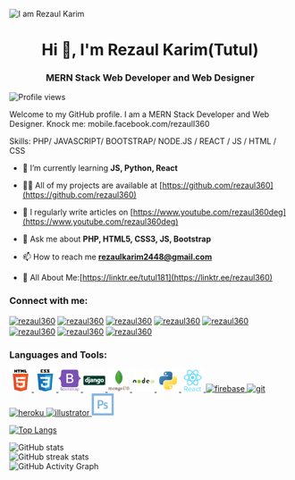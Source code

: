 ![I am Rezaul Karim](https://github.com/rezaul360/rezaul360/blob/60f3a5c85bb23ea4f22f4ccee13716f779b2055b/Rezaul360.png)


<h1 align="center">Hi 👋, I'm Rezaul Karim(Tutul)</h1>
<h3 align="center">MERN Stack Web Developer and Web Designer</h3>

![Profile views](https://gpvc.arturio.dev/rezaul360) 

Welcome to my GitHub profile. I am a MERN Stack Developer and Web Designer. 
Knock me: mobile.facebook.com/rezaull360

Skills: PHP/ JAVASCRIPT/ BOOTSTRAP/ NODE.JS / REACT / JS / HTML / CSS
 
- 🌱 I’m currently learning **JS, Python, React**

- 👨‍💻 All of my projects are available at [https://github.com/rezaul360](https://github.com/rezaul360)

- 📝 I regularly write articles on [https://www.youtube.com/rezaul360deg](https://www.youtube.com/rezaul360deg)

- 💬 Ask me about **PHP, HTML5, CSS3, JS, Bootstrap**

- 📫 How to reach me **rezaulkarim2448@gmail.com**

- 📄 All About Me:[https://linktr.ee/tutul181](https://linktr.ee/rezaul360)

<h3 align="left">Connect with me:</h3>
<p align="left">
<a href="https://fb.com/rezaull360" target="blank"><img align="center" src="https://raw.githubusercontent.com/rahuldkjain/github-profile-readme-generator/master/src/images/icons/Social/facebook.svg" alt="rezaul360" height="30" width="40" /></a>
<a href="https://twitter.com/rezaul360" target="blank"><img align="center" src="https://raw.githubusercontent.com/rahuldkjain/github-profile-readme-generator/master/src/images/icons/Social/twitter.svg" alt="rezaul360" height="30" width="40" /></a>
<a href="https://linkedin.com/in/rezaul360" target="blank"><img align="center" src="https://raw.githubusercontent.com/rahuldkjain/github-profile-readme-generator/master/src/images/icons/Social/linked-in-alt.svg" alt="rezaul360" height="30" width="40" /></a>
<a href="https://codepen.io/rezaul360" target="blank"><img align="center" src="https://raw.githubusercontent.com/rahuldkjain/github-profile-readme-generator/master/src/images/icons/Social/codepen.svg" alt="rezaul360" height="30" width="40" /></a>
<a href="https://www.youtube.com/c/rezaul360deg" target="blank"><img align="center" src="https://raw.githubusercontent.com/rahuldkjain/github-profile-readme-generator/master/src/images/icons/Social/youtube.svg" alt="rezaul360" height="30" width="40" /></a>
<a href="https://instagram.com/rezaul360" target="blank"><img align="center" src="https://raw.githubusercontent.com/rahuldkjain/github-profile-readme-generator/master/src/images/icons/Social/instagram.svg" alt="rezaul360" height="30" width="40" /></a>
<a href="https://dribbble.com/rezaul360" target="blank"><img align="center" src="https://raw.githubusercontent.com/rahuldkjain/github-profile-readme-generator/master/src/images/icons/Social/dribbble.svg" alt="rezaul360" height="30" width="40" /></a>
<a href="https://www.behance.net/rezaul360" target="blank"><img align="center" src="https://raw.githubusercontent.com/rahuldkjain/github-profile-readme-generator/master/src/images/icons/Social/behance.svg" alt="rezaul360" height="30" width="40" /></a>
</p>

<h3 align="left">Languages and Tools:</h3>
<p align="left"> 
<a href="https://www.w3.org/html/" target="_blank"> <img src="https://raw.githubusercontent.com/devicons/devicon/master/icons/html5/html5-original-wordmark.svg" alt="html5" width="40" height="40"/> </a> 
<a href="https://www.w3schools.com/css/" target="_blank"> <img src="https://raw.githubusercontent.com/devicons/devicon/master/icons/css3/css3-original-wordmark.svg" alt="css3" width="40" height="40"/> </a>
<a href="https://getbootstrap.com" target="_blank"> <img src="https://raw.githubusercontent.com/devicons/devicon/master/icons/bootstrap/bootstrap-plain-wordmark.svg" alt="bootstrap" width="40" height="40"/> </a> 
<a href="https://www.djangoproject.com/" target="_blank"> <img src="https://raw.githubusercontent.com/devicons/devicon/master/icons/django/django-original.svg" alt="django" width="40" height="40"/> </a> 
<a href="https://www.mongodb.com/" target="_blank"> <img src="https://raw.githubusercontent.com/devicons/devicon/master/icons/mongodb/mongodb-original-wordmark.svg" alt="mongodb" width="40" height="40"/> </a> 
<a href="https://nodejs.org" target="_blank"> <img src="https://raw.githubusercontent.com/devicons/devicon/master/icons/nodejs/nodejs-original-wordmark.svg" alt="nodejs" width="40" height="40"/> </a>
<a href="https://www.python.org" target="_blank"> <img src="https://raw.githubusercontent.com/devicons/devicon/master/icons/python/python-original.svg" alt="python" width="40" height="40"/> </a> 
<a href="https://reactjs.org/" target="_blank"> <img src="https://raw.githubusercontent.com/devicons/devicon/master/icons/react/react-original-wordmark.svg" alt="react" width="40" height="40"/> </a> 
<a href="https://firebase.google.com/" target="_blank"> <img src="https://www.vectorlogo.zone/logos/firebase/firebase-icon.svg" alt="firebase" width="40" height="40"/> </a> 
<a href="https://git-scm.com/" target="_blank"> <img src="https://www.vectorlogo.zone/logos/git-scm/git-scm-icon.svg" alt="git" width="40" height="40"/> </a> 
<a href="https://heroku.com" target="_blank"> <img src="https://www.vectorlogo.zone/logos/heroku/heroku-icon.svg" alt="heroku" width="40" height="40"/> </a> 
<a href="https://www.adobe.com/in/products/illustrator.html" target="_blank"> <img src="https://www.vectorlogo.zone/logos/adobe_illustrator/adobe_illustrator-icon.svg" alt="illustrator" width="40" height="40"/> </a> 
<a href="https://www.photoshop.com/en" target="_blank"> <img src="https://raw.githubusercontent.com/devicons/devicon/master/icons/photoshop/photoshop-line.svg" alt="photoshop" width="40" height="40"/> </a> 
</p>

[![Top Langs](https://github-readme-stats.vercel.app/api/top-langs/?username=rezaul360)](https://github.com/anuraghazra/github-readme-stats)

![GitHub stats](https://github-readme-stats.vercel.app/api?username=rezaul360&show_icons=true)  
![GitHub streak stats](https://github-readme-streak-stats.herokuapp.com/?user=rezaul360)  
![GitHub Activity Graph](https://activity-graph.herokuapp.com/graph?username=rezaul360)  
